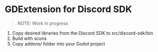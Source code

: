 # GDExtension for Discord SDK

> NOTE: Work in progress

1. Copy desired libraries from the Discord SDK to src/discord-sdk/bin
2. Build with scons
3. Copy addons/ folder into your Godot project